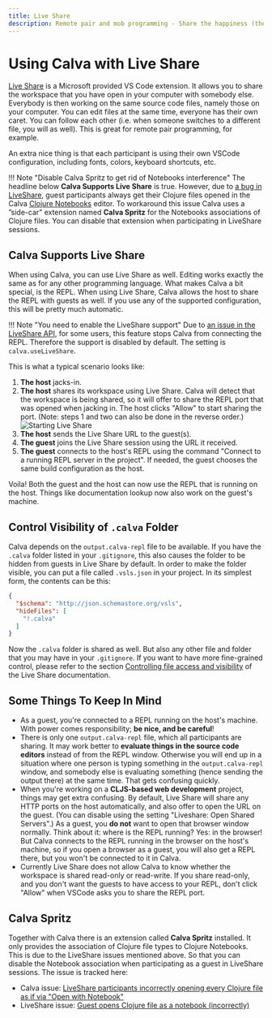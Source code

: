 ```yaml
---
title: Live Share
description: Remote pair and mob programming - Share the happiness (the REPL) and enjoy Interactive Programming together
---
```


# Using Calva with Live Share

[Live Share][liveshare] is a Microsoft provided VS Code extension. 
It allows you to share the workspace that you have open in your
computer with somebody else. Everybody is then working on the same source code
files, namely those on your computer. You can edit files at the same time,
everyone has their own caret. You can follow each other (i.e. when someone
switches to a different file, you will as well). This is great for remote pair
programming, for example.

An extra nice thing is that each participant is using their own VSCode configuration, including fonts, colors,
keyboard shortcuts, etc.

!!! Note "Disable Calva Spritz to get rid of Notebooks interference"
    The headline below **Calva Supports Live Share** is true. However, due to [a bug in LiveShare](https://github.com/MicrosoftDocs/live-share/issues/4765), guest participants always get their Clojure files opened in the Calva [Clojure Notebooks](notebooks.md) editor. To workaround this issue Calva uses a ”side-car” extension named **Calva Spritz** for the Notebooks associations of Clojure files. You can disable that extension when participating in LiveShare sessions.

## Calva Supports Live Share

When using Calva, you can use Live Share as well. Editing works exactly the same
as for any other programming language. What makes Calva a bit special, is the
REPL. When using Live Share, Calva allows the host to share the REPL with guests
as well. If you use any of the supported configuration, this will be pretty much
automatic.

!!! Note "You need to enable the LiveShare support"
    Due to [an issue in the LiveShare API](https://github.com/MicrosoftDocs/live-share/issues/4551), for some users, this feature stops Calva from connecting the REPL. Therefore the support is disabled by default. The setting is `calva.useLiveShare`.

This is what a typical scenario looks like:

1. **The host** jacks-in.
1. **The host** shares its workspace using Live Share. Calva will detect that
   the workspace is being shared, so it will offer to share the REPL port that
   was opened when jacking in. The host clicks "Allow" to start sharing the
   port. (Note: steps 1 and two can also be done in the reverse order.)
   ![Starting Live Share](images/howto/live-share-port.png)
3. **The host** sends the Live Share URL to the guest(s).
4. **The guest** joins the Live Share session using the URL it received.
5. **The guest** connects to the host's REPL using the command "Connect to a
   running REPL server in the project". If needed, the guest chooses the same
   build configuration as the host.

Voila! Both the guest and the host can now use the REPL that is running on the
host. Things like documentation lookup now also work on the guest's machine.

## Control Visibility of `.calva` Folder

Calva depends on the `output.calva-repl` file to be available. If you have the
`.calva` folder listed in your `.gitignore`, this also causes the folder to be
hidden from guests in Live Share by default. In order to make the folder
visible, you can put a file called `.vsls.json` in your project. In its simplest
form, the contents can be this:

```json
{
  "$schema": "http://json.schemastore.org/vsls",
  "hideFiles": [
    "!.calva"
  ]
}
```

Now the `.calva` folder is shared as well. But also any other file and folder
that you may have in your `.gitignore`. If you want to have more fine-grained
control, please refer to the section [Controlling file access and
visibility][visibility] of the Live Share documentation.

## Some Things To Keep In Mind

* As a guest, you're connected to a REPL running on the host's machine. With
  power comes responsibility; **be nice, and be careful**!
* There is only one `output.calva-repl` file, which all participants are
  sharing. It may work better to **evaluate things in the source code editors**
  instead of from the REPL window. Otherwise you will end up in a situation
  where one person is typing something in the `output.calva-repl` window, and
  somebody else is evaluating something (hence sending the output there) at the
  same time. That gets confusing quickly.
* When you're working on a **CLJS-based web development** project, things may
  get extra confusing. By default, Live Share will share any HTTP ports on the
  host automatically, and also offer to open the URL on the guest. (You can
  disable using the setting "Liveshare: Open Shared Servers".) As a guest, you
  **do not** want to open that browser window normally. Think about it: where is
  the REPL running? Yes: in the browser! But Calva connects to the REPL running
  in the browser on the host's machine, so if you open a browser as a guest, you
  will also get a REPL there, but you won't be connected to it in Calva.
* Currently Live Share does not allow Calva to know whether the workspace is
  shared read-only or read-write. If you share read-only, and you don't want the
  guests to have access to your REPL, don't click "Allow" when VSCode asks you
  to share the REPL port.

[liveshare]: https://docs.microsoft.com/en-us/visualstudio/liveshare/
[visibility]: https://docs.microsoft.com/en-us/visualstudio/liveshare/reference/security#controlling-file-access-and-visibility

## Calva Spritz

Together with Calva there is an extension called **Calva Spritz** installed. It only provides the association of Clojure file types to Clojure Notebooks. This is due to the LiveShare issues mentioned above. So that you can disable the Notebook association when participating as a guest in LiveShare sessions. The issue is tracked here:

* Calva issue: [LiveShare participants incorrectly opening every Clojure file as if via "Open with Notebook"](https://github.com/BetterThanTomorrow/calva/issues/1850)
* LiveShare issue: [Guest opens Clojure file as a notebook (incorrectly)](https://github.com/MicrosoftDocs/live-share/issues/4765)